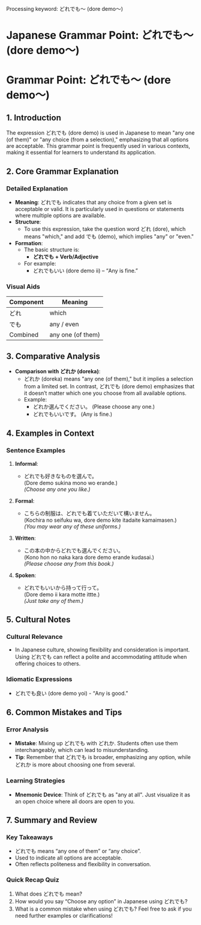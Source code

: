 Processing keyword: どれでも～ (dore demo～)
# Japanese Grammar Point: どれでも～ (dore demo～)
# Grammar Point: どれでも～ (dore demo～)
## 1. Introduction
The expression どれでも (dore demo) is used in Japanese to mean "any one (of them)" or "any choice (from a selection)," emphasizing that all options are acceptable. This grammar point is frequently used in various contexts, making it essential for learners to understand its application.
## 2. Core Grammar Explanation
### Detailed Explanation
- **Meaning**: どれでも indicates that any choice from a given set is acceptable or valid. It is particularly used in questions or statements where multiple options are available.
- **Structure**: 
  - To use this expression, take the question word どれ (dore), which means "which," and add でも (demo), which implies "any" or "even."
- **Formation**: 
  - The basic structure is: 
    - **どれでも + Verb/Adjective**
  - For example: 
    - どれでもいい (dore demo ii) – “Any is fine.”
### Visual Aids
| Component | Meaning                 |
|-----------|-------------------------|
| どれ      | which                   |
| でも      | any / even              |
| Combined  | any one (of them)       |
## 3. Comparative Analysis
- **Comparison with どれか (doreka)**: 
  - どれか (doreka) means "any one (of them)," but it implies a selection from a limited set. In contrast, どれでも (dore demo) emphasizes that it doesn’t matter which one you choose from all available options.
  - Example: 
    - どれか選んでください。 (Please choose any one.) 
    - どれでもいいです。 (Any is fine.)
## 4. Examples in Context
### Sentence Examples
1. **Informal**:
   - どれでも好きなものを選んで。  
   (Dore demo sukina mono wo erande.)  
   *(Choose any one you like.)*
   
2. **Formal**:
   - こちらの制服は、どれでも着ていただいて構いません。  
   (Kochira no seifuku wa, dore demo kite itadaite kamaimasen.)  
   *(You may wear any of these uniforms.)*
3. **Written**:
   - この本の中からどれでも選んでください。  
   (Kono hon no naka kara dore demo erande kudasai.)  
   *(Please choose any from this book.)*
4. **Spoken**:
   - どれでもいいから持って行って。  
   (Dore demo ii kara motte ittte.)  
   *(Just take any of them.)*
## 5. Cultural Notes
### Cultural Relevance
- In Japanese culture, showing flexibility and consideration is important. Using どれでも can reflect a polite and accommodating attitude when offering choices to others.
  
### Idiomatic Expressions
- どれでも良い (dore demo yoi) - “Any is good.”
  
## 6. Common Mistakes and Tips
### Error Analysis
- **Mistake**: Mixing up どれでも with どれか. Students often use them interchangeably, which can lead to misunderstanding. 
- **Tip**: Remember that どれでも is broader, emphasizing any option, while どれか is more about choosing one from several.
### Learning Strategies
- **Mnemonic Device**: Think of どれでも as "any at all". Just visualize it as an open choice where all doors are open to you.
## 7. Summary and Review
### Key Takeaways
- どれでも means “any one of them” or “any choice”.
- Used to indicate all options are acceptable.
- Often reflects politeness and flexibility in conversation.
### Quick Recap Quiz
1. What does どれでも mean?
2. How would you say “Choose any option” in Japanese using どれでも?
3. What is a common mistake when using どれでも?
Feel free to ask if you need further examples or clarifications!
